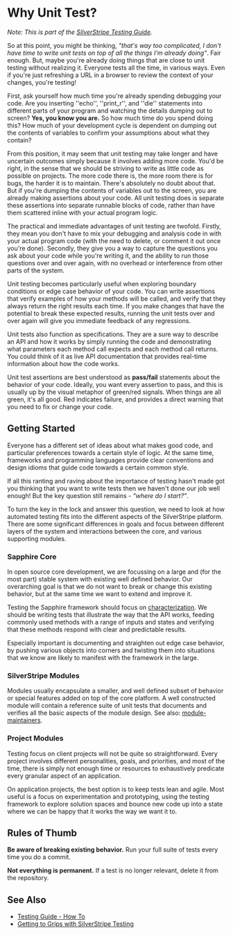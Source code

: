 # Why Unit Test?

*Note: This is part of the [SilverStripe Testing Guide](testing-guide).*

So at this point, you might be thinking, *"that's way too complicated, I don't have time to write unit tests on top of
all the things I'm already doing"*. Fair enough. But, maybe you're already doing things that are close to unit testing
without realizing it. Everyone tests all the time, in various ways. Even if you're just refreshing a URL in a browser to
review the context of your changes, you're testing!

First, ask yourself how much time you're already spending debugging your code. Are you inserting ''echo'', ''print_r'',
and ''die'' statements into different parts of your program and watching the details dumping out to screen? **Yes, you
know you are.** So how much time do you spend doing this? How much of your development cycle is dependent on dumping out
the contents of variables to confirm your assumptions about what they contain?

From this position, it may seem that unit testing may take longer and have uncertain outcomes simply because it involves
adding more code. You'd be right, in the sense that we should be striving to write as little code as possible on
projects. The more code there is, the more room there is for bugs, the harder it is to maintain. There's absolutely no
doubt about that. But if you're dumping the contents of variables out to the screen, you are already making assertions
about your code. All unit testing does is separate these assertions into separate runnable blocks of code, rather than
have them scattered inline with your actual program logic.

The practical and immediate advantages of unit testing are twofold. Firstly, they mean you don't have to mix your
debugging and analysis code in with your actual program code (with the need to delete, or comment it out once you're
done). Secondly, they give you a way to capture the questions you ask about your code while you're writing it, and the
ability to run those questions over and over again, with no overhead or interference from other parts of the system.

Unit testing becomes particularly useful when exploring boundary conditions or edge case behavior of your code. You can
write assertions that verify examples of how your methods will be called, and verify that they always return the right
results each time. If you make changes that have the potential to break these expected results, running the unit tests
over and over again will give you immediate feedback of any regressions.

Unit tests also function as specifications. They are a sure way to describe an API and how it works by simply running
the code and demonstrating what parameters each method call expects and each method call returns. You could think of it
as live API documentation that provides real-time information about how the code works.

Unit test assertions are best understood as **pass/fail** statements about the behavior of your code. Ideally, you want
every assertion to pass, and this is usually up by the visual metaphor of green/red signals. When things are all green,
it's all good. Red indicates failure, and provides a direct warning that you need to fix or change your code.

## Getting Started

Everyone has a different set of ideas about what makes good code, and particular preferences towards a certain style of
logic. At the same time, frameworks and programming languages provide clear conventions and design idioms that guide
code towards a certain common style.

If all this ranting and raving about the importance of testing hasn't made got you thinking that you want to write tests
then we haven't done our job well enough! But the key question still remains - *"where do I start?"*.

To turn the key in the lock and answer this question, we need to look at how automated testing fits into the different
aspects of the SilverStripe platform. There are some significant differences in goals and focus between different layers
of the system and interactions between the core, and various supporting modules.

### Sapphire Core

In open source core development, we are focussing on a large and (for the most part) stable system with existing well
defined behavior. Our overarching goal is that we do not want to break or change this existing behavior, but at the same
time we want to extend and improve it.

Testing the Sapphire framework should focus on [characterization](http://en.wikipedia.org/wiki/Characterization_Test).
We should be writing tests that illustrate the way that the API works, feeding commonly used methods with a range of
inputs and states and verifying that these methods respond with clear and predictable results.

Especially important is documenting and straighten out edge case behavior, by pushing various objects into corners and
twisting them into situations that we know are likely to manifest with the framework in the large.

### SilverStripe Modules

Modules usually encapsulate a smaller, and well defined subset of behavior or special features added on top of the core
platform. A well constructed module will contain a reference suite of unit tests that documents and verifies all the
basic aspects of the module design. See also: [module-maintainers](module-maintainers).

### Project Modules

Testing focus on client projects will not be quite so straightforward. Every project involves different personalities,
goals, and priorities, and most of the time, there is simply not enough time or resources to exhaustively predicate
every granular aspect of an application.

On application projects, the best option is to keep tests lean and agile. Most useful is a focus on experimentation and
prototyping, using the testing framework to explore solution spaces and bounce new code up into a state where we can be
happy that it works the way we want it to.

## Rules of Thumb

**Be aware of breaking existing behavior.** Run your full suite of tests every time you do a commit.

**Not everything is permanent.** If a test is no longer relevant, delete it from the repository.

## See Also

*  [Testing Guide - How To](testing-guide-howto)
*  [Getting to Grips with SilverStripe
Testing](http://www.slideshare.net/maetl/getting-to-grips-with-silverstripe-testing)


